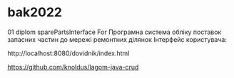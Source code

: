 # bak2022

01 diplom
sparePartsInterface
For Програмна система обліку поставок запасних частин до мережі ремонтних ділянок
Інтерфейс користувача:

http://localhost:8080/dovidnik/index.html

https://github.com/knoldus/lagom-java-crud



